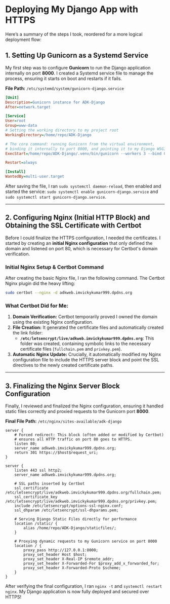 # Deploying My Django App with HTTPS

Here’s a summary of the steps I took, reordered for a more logical deployment flow:

## 1\. Setting Up Gunicorn as a Systemd Service

My first step was to configure **Gunicorn** to run the Django application internally on port **8000**. I created a Systemd service file to manage the process, ensuring it starts on boot and restarts if it fails.

**File Path:** `/etc/systemd/system/gunicorn-django.service`

```ini
[Unit]
Description=Gunicorn instance for ADK-Django
After=network.target

[Service]
User=root
Group=www-data
# Setting the working directory to my project root
WorkingDirectory=/home/repo/ADK-Django

# The core command: running Gunicorn from the virtual environment, 
# binding it internally to port 8000, and pointing it to my Django WSGI file.
ExecStart=/home/repo/ADK-Django/.venv/bin/gunicorn --workers 3 --bind 0.0.0.0:8000 myadk.wsgi:application

Restart=always

[Install]
WantedBy=multi-user.target
```

After saving the file, I ran `sudo systemctl daemon-reload`, then enabled and started the service: `sudo systemctl enable gunicorn-django.service` and `sudo systemctl start gunicorn-django.service`.

-----

## 2\. Configuring Nginx (Initial HTTP Block) and Obtaining the SSL Certificate with Certbot

Before I could finalize the HTTPS configuration, I needed the certificates. I started by creating an **initial Nginx configuration** that only defined the domain and listened on port 80, which is necessary for Certbot's domain verification.

### Initial Nginx Setup & Certbot Command

After creating the basic Nginx file, I ran the following command. The Certbot Nginx plugin did the heavy lifting:

```bash
sudo certbot --nginx -d adkweb.imvickykumar999.dpdns.org
```

### What Certbot Did for Me:

1.  **Domain Verification:** Certbot temporarily proved I owned the domain using the existing Nginx configuration.
2.  **File Creation:** It generated the certificate files and automatically created the link folder:
      * **`/etc/letsencrypt/live/adkweb.imvickykumar999.dpdns.org`**: This folder was created, containing symbolic links to the necessary certificate files (`fullchain.pem` and `privkey.pem`).
3.  **Automatic Nginx Update:** Crucially, it automatically modified my Nginx configuration file to include the HTTPS server block and point the SSL directives to the newly created certificate paths.

-----

## 3\. Finalizing the Nginx Server Block Configuration

Finally, I reviewed and finalized the Nginx configuration, ensuring it handled static files correctly and proxied requests to the Gunicorn port **8000**.

**Final File Path:** `/etc/nginx/sites-available/adk-django`

```nginx
server {
    # Forced redirect: This block (often added or modified by Certbot) 
    # ensures all HTTP traffic on port 80 goes to HTTPS.
    listen 80;
    server_name adkweb.imvickykumar999.dpdns.org;
    return 301 https://$host$request_uri;
}

server {
    listen 443 ssl http2;
    server_name adkweb.imvickykumar999.dpdns.org;

    # SSL paths inserted by Certbot
    ssl_certificate /etc/letsencrypt/live/adkweb.imvickykumar999.dpdns.org/fullchain.pem;
    ssl_certificate_key /etc/letsencrypt/live/adkweb.imvickykumar999.dpdns.org/privkey.pem;
    include /etc/letsencrypt/options-ssl-nginx.conf;
    ssl_dhparam /etc/letsencrypt/ssl-dhparams.pem;

    # Serving Django Static Files directly for performance
    location /static/ {
        alias /home/repo/ADK-Django/staticfiles/;
    }

    # Proxying dynamic requests to my Gunicorn service on port 8000
    location / {
        proxy_pass http://127.0.0.1:8000;
        proxy_set_header Host $host;
        proxy_set_header X-Real-IP $remote_addr;
        proxy_set_header X-Forwarded-For $proxy_add_x_forwarded_for;
        proxy_set_header X-Forwarded-Proto $scheme;
    }
}
```

After verifying the final configuration, I ran `nginx -t` and `systemctl restart nginx`. My Django application is now fully deployed and secured over HTTPS\!
